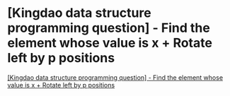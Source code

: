 # [Kingdao data structure programming question] - Find the element whose value is x + Rotate left by p positions
[[Kingdao data structure programming question] - Find the element whose value is x + Rotate left by p positions](https://aiwithcloud.com/2022/09/15/kingdao_data_structure_programming_question___find_the_element_whose_value_is_x__rotate_left_by_p_positions/)